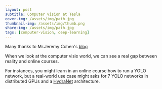 ```yaml
---
layout: post
subtitle: Computer vision at Tesla
cover-img: /assets/img/path.jpg
thumbnail-img: /assets/img/thumb.png
share-img: /assets/img/path.jpg
tags: [computer-vision, deep-learning]
---
```


Many thanks to Mr.Jeremy Cohen's [blog](https://heartbeat.fritz.ai/computer-vision-at-tesla-cd5e88074376) 

When we look at the computer visio world, we can see a real gap between reality and online courses.

For instances, you might learn in an online course how to run a YOLO network, but a real-world use case might asks for 7 YOLO networks in distributed GPUs and a [HydraNet](https://www.autopilotreview.com/teslas-andrej-karpathy-details-autopilot-inner-workings/) architecture.

